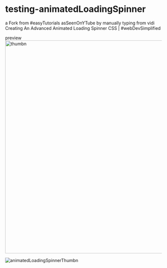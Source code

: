 # testing-animatedLoadingSpinner
a Fork from #easyTutorials asSeenOnYTube by manually typing from vidi
Creating An Advanced Animated Loading Spinner CSS | #webDevSimplified

preview  <img width="685" alt="thumbn" src="https://user-images.githubusercontent.com/103030864/179564765-fd9929e5-b4f7-4b6c-94b3-45da572b2e2a.png">

![animatedLoadingSpinnerThumbn](https://user-images.githubusercontent.com/103030864/179567679-c01544f4-4587-4680-91ac-2bf777f0897d.gif)
